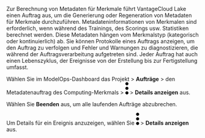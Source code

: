 Zur Berechnung von Metadaten für Merkmale führt VantageCloud Lake einen Auftrag aus, um die Generierung oder Regeneration von Metadaten für Merkmale durchzuführen. Metadateninformationen von Merkmalen sind erforderlich, wenn während des Trainings, des Scorings usw. Statistiken berechnet werden. Diese Metadaten hängen vom Merkmalstyp (kategorisch oder kontinuierlich) ab. Sie können Protokolle eines Auftrags anzeigen, um den Auftrag zu verfolgen und Fehler und Warnungen zu diagnostizieren, die während der Auftragsverarbeitung aufgetreten sind. Jeder Auftrag hat auch einen Lebenszyklus, der Ereignisse von der Erstellung bis zur Fertigstellung umfasst.

Wählen Sie im ModelOps-Dashboard das Projekt \> **Aufträge** \> den Metadatenauftrag des Computing-Merkmals \> ![kebab menu](Images/zsz1597101912145.svg) \> **Details anzeigen** aus.

Wählen Sie **Beenden** aus, um alle laufenden Aufträge abzubrechen.

Um Details für ein Ereignis anzuzeigen, wählen Sie ![kebab menu](Images/zsz1597101912145.svg) \> **Details anzeigen** aus.
